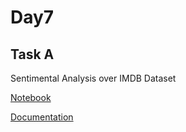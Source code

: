 # Day7

## Task A

Sentimental Analysis over IMDB Dataset

[Notebook](Day7_IMDB_Sentimental_Analysis_Using_TPU_.ipynb)

[Documentation](TaskA.md)
